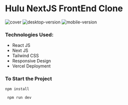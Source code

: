 # Hulu NextJS FrontEnd Clone

![cover](https://user-images.githubusercontent.com/62747193/130859123-93ecf441-9599-4ef8-925e-a0cfe371fc45.png)
![desktop-version](https://user-images.githubusercontent.com/62747193/130859155-58ab851e-a6ed-4c80-8f29-3770de8f22f4.png)
![mobile-version](https://user-images.githubusercontent.com/62747193/130859175-66629d42-b7dc-4516-ba27-71783953d6a3.png)

### Technologies Used:

* React JS
* Next JS
* Tailwind CSS
* Responsive Design
* Vercel Deployment


### To Start the Project
`
 npm install
`

`
 npm run dev`

